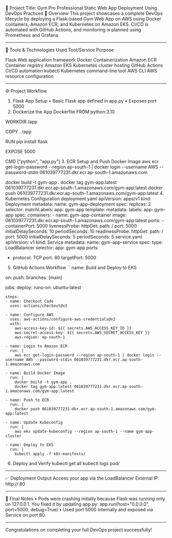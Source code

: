 📘 Project Title: Gym Pro Professional Static Web App Deployment Using DevOps Practices
📝 Overview
This project showcases a complete DevOps lifecycle by deploying a Flask-based Gym Web App on AWS using Docker containers, Amazon ECR, and Kubernetes on Amazon EKS. CI/CD is automated with GitHub Actions, and monitoring is planned using Prometheus and Grafana.
________________________________________
🔧 Tools & Technologies Used
Tool/Service	Purpose
	

Flask	Web application framework
Docker	Containerization
Amazon ECR	Container registry
Amazon EKS	Kubernetes cluster hosting
GitHub Actions	CI/CD automation
kubectl	Kubernetes command-line tool
AWS CLI	AWS resource configuration
________________________________________
⚙️ Project Workflow
1. Flask App Setup
•	Basic Flask app defined in app.py
•	Exposes port 5000
2. Dockerize the App
Dockerfile
FROM python:3.10

WORKDIR /app

COPY . /app

RUN pip install flask

EXPOSE 5000

CMD ["python", "app.py"]
3. ECR Setup and Push Docker Image
aws ecr get-login-password --region ap-south-1 | docker login --username AWS --password-stdin 061039777231.dkr.ecr.ap-south-1.amazonaws.com

docker build -t gym-app .
docker tag gym-app:latest 061039777231.dkr.ecr.ap-south-1.amazonaws.com/gym-app:latest
docker push 061039777231.dkr.ecr.ap-south-1.amazonaws.com/gym-app:latest
4. Kubernetes Configuration
deployment.yaml
apiVersion: apps/v1
kind: Deployment
metadata:
  name: gym-app-deployment
spec:
  replicas: 2
  selector:
    matchLabels:
      app: gym-app
  template:
    metadata:
      labels:
        app: gym-app
    spec:
      containers:
      - name: gym-app-container
        image: 061039777231.dkr.ecr.ap-south-1.amazonaws.com/gym-app:latest
        ports:
        - containerPort: 5000
        livenessProbe:
          httpGet:
            path: /
            port: 5000
          initialDelaySeconds: 10
          periodSeconds: 10
        readinessProbe:
          httpGet:
            path: /
            port: 5000
          initialDelaySeconds: 5
          periodSeconds: 5
service.yaml
apiVersion: v1
kind: Service
metadata:
  name: gym-app-service
spec:
  type: LoadBalancer
  selector:
    app: gym-app
  ports:
  - protocol: TCP
    port: 80
    targetPort: 5000
5. GitHub Actions Workflow
``
name: Build and Deploy to EKS

on:
  push:
    branches: [main]

jobs:
  deploy:
    runs-on: ubuntu-latest

    steps:
    - name: Checkout Code
      uses: actions/checkout@v3

    - name: Configure AWS
      uses: aws-actions/configure-aws-credentials@v2
      with:
        aws-access-key-id: ${{ secrets.AWS_ACCESS_KEY_ID }}
        aws-secret-access-key: ${{ secrets.AWS_SECRET_ACCESS_KEY }}
        aws-region: ap-south-1

    - name: Login to Amazon ECR
      run: |
        aws ecr get-login-password --region ap-south-1 | docker login --username AWS --password-stdin 061039777231.dkr.ecr.ap-south-1.amazonaws.com

    - name: Build Docker Image
      run: |
        docker build -t gym-app .
        docker tag gym-app:latest 061039777231.dkr.ecr.ap-south-1.amazonaws.com/gym-app:latest

    - name: Push to ECR
      run: |
        docker push 061039777231.dkr.ecr.ap-south-1.amazonaws.com/gym-app:latest

    - name: Update Kubeconfig
      run: |
        aws eks update-kubeconfig --region ap-south-1 --name gym-app-cluster

    - name: Deploy to EKS
      run: |
        kubectl apply -f k8s-manifests/
6. Deploy and Verify
kubectl get all
kubectl logs pod/<pod-name>
________________________________________
✅ Deployment Output
Access your app via the LoadBalancer External IP:
http://<load-balancer-dns>:80
________________________________________
📌 Final Notes
•	Pods were crashing initially because Flask was running only on 127.0.0.1. You fixed it by updating app.py:
app.run(host="0.0.0.0", port=5000, debug=True)
•	Used port 5000 internally and exposed via Service on port 80.
________________________________________
Congratulations on completing your full DevOps project successfully!


